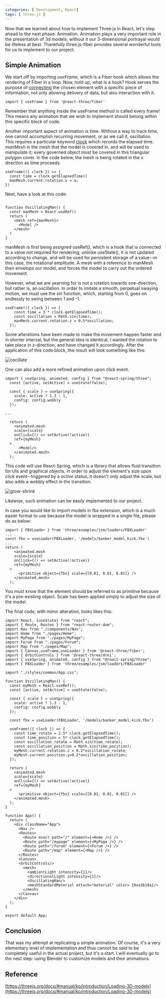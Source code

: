 ```yaml
---
categories: [ Development, React]
tags: [ three.js ] 
---
```


Now that we learned about how to implement Three.js in React, let's step ahead to the next phase: Animation. Animation plays a very important role in the presentation of 3d models; without it our 3-dimensional portrayal would be lifeless at best. Thankfully three.js-fiber provides several wonderful tools for us to implement to our project.

## Simple Animation

We start off by importing <i>useFrame</i>, which is a Fiber hook which allows the rendering of Fiber in a loop. Now, hold up, what is a hook? Hook serves the purpose of <u>connecting</u> the chosen element with a specific piece of information, not only allowing delivery of data, but also interaction with it. 
``` JSX
import { useFrame } from '@react-three/fiber'
```

Remember that anything inside the useFrame method is called every frame! This means any animation that we wish to implement should belong within this specific block of code.

Another important aspect of animation is time. Without a way to track time, one cannot accomplish recurring movement, or as we call it, oscillation. This requires a particular keyword <u>clock</u> which records the elapsed time. <i>manMesh</i> is the mesh that the model is covered in, and will be used to manipulate it; every governed object must be covered in this triangular polygon cover. In the code below, the mesh is being rotated in the x direction as time proceeds.
``` JSX
useFrame(({ clock }) => {
  const time = clock.getElapsedTime()
  manMesh.current.rotation.x = a;
})
```
Next, have a look at this code:
```JSX

function OscillatingMan() {
  const manMesh = React.useRef()
  return (
    <mesh ref={manMesh}>
      <Model />
    </mesh>
  )
}
```
manMesh is first being assigned useRef(), which is a hook that is connected to a value not required for rendering; unlinke useState(), it is not updated according to change, and will be used for persistent storage of a value--in this case, the rotational amplitude. A mesh with a reference to manMesh then envelops our model, and forces the model to carry out the ordered movement.

However, what we are yearning for is not a rotation towards one-direction, but rather is, an oscillation. In order to imitate a smooth, perpetual swaying motion, we must use the sin function, which, starting from 0, goes on endlessly to swing between 1 and -1.
```JSX
useFrame(({ clock }) => {
    const time = 3 * clock.getElapsedTime();
    const oscillation = Math.sin(time);
    manMesh.current.rotation.z = 0.5*oscillation; 
  });
```
Some alterations have been made to make the movement happen faster and in shorter interval, but the general idea is identical. I wanted the rotation to take place in z-direction, and have changed it accordingly. After the application of this code block, the result will look something like this:

![oscillate](https://github.com/govltjsdnd24/govltjsdnd24.github.io/assets/38126462/77683bed-d88b-4cf1-9173-61b10d1ce98f)

One can also add a more refined animation upon click event.
```JSX
import { useSpring, animated, config } from "@react-spring/three";
  const [active, setActive] = useState(false);

  const { scale } = useSpring({
    scale: active ? 1.3 : 1,
    config: config.wobbly
  });
  
...

  return (
    <animated.mesh
    scale={scale}
    onClick={() => setActive(!active)}
    ref={myMesh}
  >
      <Model/>
    </animated.mesh>
  );
```
This code will use React-Spring, which is a library that allows fluid transition for UIs and graphical objects, in order to adjust the element's size upon click event--triggered by a <i>active</i> status; it doesn't only adjust the scale, but also adds a wobbly effect in the transition.

![grow-shrink](https://github.com/govltjsdnd24/govltjsdnd24.github.io/assets/38126462/17acd6f9-aa0b-43e9-a3ff-0459035e426b)

Likewise, such animation can be easily implemented to our project. 

In case you would like to import models in fbx extension, which is a much easier format to use because the model is wrapped in a single file, please do as below:

```JSX
import { FBXLoader } from 'three/examples/jsm/loaders/FBXLoader'
...
const fbx = useLoader(FBXLoader, '/models/banker_model_kick.fbx')
...
return (
    <animated.mesh
    scale={scale}
    onClick={() => setActive(!active)}
    ref={myMesh}
  >
      <primitive object={fbx} scale={[0.01, 0.01, 0.01]} />
    </animated.mesh>
  );
```
You must know that the element should be referred to as primitive because it's a pre-existing object. Scale has been applied simply to adjust the size of the model.

The final code, with minor alteration, looks likes this:
```JSX
import React, {useState} from "react";
import { Route, Routes } from "react-router-dom";
import Nav from "./components/Nav";
import Home from "./pages/Home";
import MyPage from "./pages/MyPage";
import Forum from "./pages/Forum";
import Map from "./pages/Map";
import { Canvas,useFrame,useLoader } from '@react-three/fiber';
import { OrbitControls } from '@react-three/drei';
import { useSpring, animated, config } from "@react-spring/three";
import { FBXLoader } from 'three/examples/jsm/loaders/FBXLoader'

import "./styles/common/App.css";

function OscillatingMan() {
  const myMesh = React.useRef();
  const [active, setActive] = useState(false);

  const { scale } = useSpring({
    scale: active ? 1.3 : 1,
    config: config.wobbly
  });

  const fbx = useLoader(FBXLoader, '/models/banker_model_kick.fbx')

  useFrame(({ clock }) => {
    const time_rotate = 2.5* clock.getElapsedTime();
    const time_position = 5* clock.getElapsedTime();
    const oscillation_rotate = Math.sin(time_rotate);
    const oscillation_position = Math.sin(time_position);
    myMesh.current.rotation.z = 0.2*oscillation_rotate; 
    myMesh.current.position.y=0.2*oscillation_position;
  });

  return (
    <animated.mesh
    scale={scale}
    onClick={() => setActive(!active)}
    ref={myMesh}
  >
      <primitive object={fbx} scale={[0.01, 0.01, 0.01]} />
    </animated.mesh>
  );
}

function App() {
  return (
    <div className="App">
      <Nav />
      <Routes>
        <Route exact path="/" element={<Home />} />
        <Route path="/mypage" element={<MyPage />} />
        <Route path="/forum" element={<Forum />} />
        <Route path="/map" element={<Map />} />
      </Routes>
      <Canvas>
      <OrbitControls/>
        <mesh>
          <ambientLight intensity={1}/>
          <directionalLight intensity={1}/>
          <OscillatingMan/>
          <meshStandardMaterial attach="material" color= {0xa3b18a}/>
        </mesh>
      </Canvas>
    </div>
  );
}

export default App;

```

## Conclusion 
That was my attempt at replicating a simple animation. Of course, it's a very elementary level of implementation and thus cannot be said to be completely useful in the actual project, but it's a start. I will eventually go to the next step: using Blender to customize models and their animations.

## Reference
[https://threejs.org/docs/#manual/ko/introduction/Loading-3D-models](https://threejs.org/docs/#manual/ko/introduction/Loading-3D-models)



